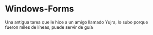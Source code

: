 # Windows-Forms
Una antigua tarea que le hice a un amigo llamado Yujra, lo subo porque fueron miles de líneas, puede servir de guía
